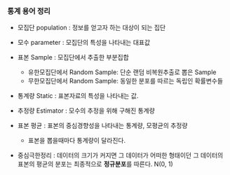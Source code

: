 ### 통계 용어 정리

+ 모집단 population : 정보를 얻고자 하는 대상이 되는 집단
+ 모수 parameter : 모집단의 특성을 나타내는 대표값
+ 표본 Sample : 모집단에서 추출한 부분집합
   - 유한모집단에서 Random Sample: 단순 랜덤 비복원추출로 뽑은 Sample
   - 무한모집단에서 Random Sample: 동일한 분포를 따르는 독립인 확률변수들

+ 통계량 Static : 표본자료의 특성을 나타내는 값.
+ 추정량 Estimator : 모수의 추정을 위해 구해진 통계량
+ 표본 평균 : 표본의 중심경향성을 나타내는 통계량, 모평균의 추정량
  - 표본을 뽑을때마다 통계량이 달라진다. 
  
+ 중심극한정리 : 데이터의 크기가 커지면 그 데이터가 어떠한 형태이던 그 데이터의 표본의 평균의 분포는 최종적으로 **정규분포**를 따른다. N(0, 1)
